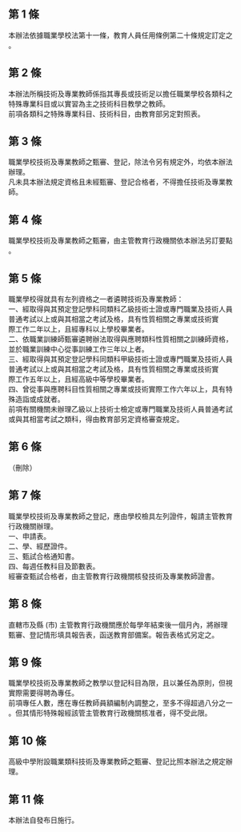 第 1 條
-------
本辦法依據職業學校法第十一條，教育人員任用條例第二十條規定訂定之  
。

第 2 條
-------
本辦法所稱技術及專業教師係指其專長或技術足以擔任職業學校各類科之  
特殊專業科目或以實習為主之技術科目教學之教師。  
前項各類科之特殊專業科目、技術科目，由教育部另定對照表。

第 3 條
-------
職業學校技術及專業教師之甄審、登記，除法令另有規定外，均依本辦法  
辦理。  
凡未具本辦法規定資格且未經甄審、登記合格者，不得擔任技術及專業教  
師。

第 4 條
-------
職業學校技術及專業教師之甄審，由主管教育行政機關依本辦法另訂要點  
。

第 5 條
-------
職業學校得就具有左列資格之一者遴聘技術及專業教師：  
一、經取得與其預定登記學科同類科乙級技術士證或專門職業及技術人員  
    普通考試以上或與其相當之考試及格，具有性質相關之專業或技術實  
    際工作二年以上，且經專科以上學校畢業者。  
二、依職業訓練師甄審遴聘辦法取得與應聘類科性質相關之訓練師資格，  
    並於職業訓練中心從事訓練工作三年以上者。  
三、經取得與其預定登記學科同類科甲級技術士證或專門職業及技術人員  
    普通考試以上或與其相當之考試及格，具有性質相關之專業或技術實  
    際工作五年以上，且經高級中等學校畢業者。  
四、曾從事與應聘科目性質相關之專業或技術實際工作六年以上，具有特  
    殊造詣或成就者。  
前項有關機關未辦理乙級以上技術士檢定或專門職業及技術人員普通考試  
或與其相當考試之類科，得由教育部另定資格審查規定。

第 6 條
-------
（刪除）

第 7 條
-------
職業學校技術及專業教師之登記，應由學校檢具左列證件，報請主管教育  
行政機關辦理。  
一、申請表。  
二、學、經歷證件。  
三、甄試合格通知書。  
四、每週任教科目及節數表。  
經審查甄試合格者，由主管教育行政機關核發技術及專業教師證書。

第 8 條
-------
直轄市及縣 (市) 主管教育行政機關應於每學年結束後一個月內，將辦理  
甄審、登記情形填具報告表，函送教育部備案。報告表格式另定之。

第 9 條
-------
職業學校技術及專業教師之教學以登記科目為限，且以兼任為原則，但視  
實際需要得聘為專任。  
前項專任人數，應在專任教師員額編制內調整之，至多不得超過八分之一  
。但其情形特殊報經該管主管教育行政機關核准者，得不受此限。

第 10 條
--------
高級中學附設職業類科技術及專業教師之甄審、登記比照本辦法之規定辦  
理。

第 11 條
--------
本辦法自發布日施行。

